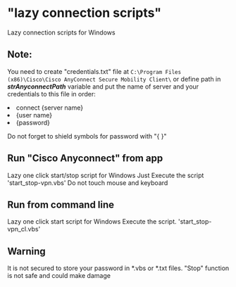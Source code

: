"lazy connection scripts"
=====================
Lazy connection scripts for Windows 

Note:
-----------------------------------
You need to create "credentials.txt" file at 
`C:\Program Files (x86)\Cisco\Cisco AnyConnect Secure Mobility Client\`
or define path in ***strAnyconnectPath*** variable and put the name of server and your credentials 
to this file in order:
<li> connect {server name}
<li> {user name} 
<li> {password}

Do not forget to shield symbols for password with "{ }"

Run "Cisco Anyconnect" from app
---------
Lazy one click start/stop script for Windows
Just Execute the script 'start_stop-vpn.vbs' 
Do not touch mouse and keyboard

Run from command line
---------
Lazy one click start script for Windows
Execute the script. 'start_stop-vpn_cl.vbs' 

Warning
---------
It is not secured to store your password in *.vbs or *.txt files.
"Stop" function is not safe and could make damage